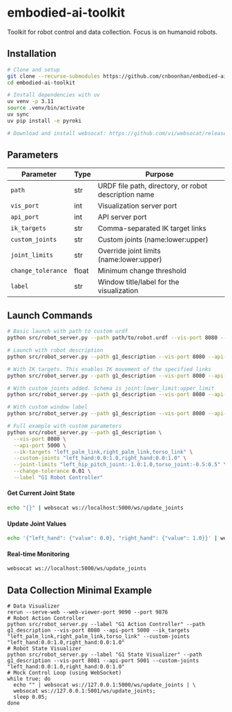 # embodied-ai-toolkit

Toolkit for robot control and data collection. Focus is on humanoid robots.

## Installation

```bash
# Clone and setup
git clone --recurse-submodules https://github.com/cnboonhan/embodied-ai-toolkit
cd embodied-ai-toolkit

# Install dependencies with uv
uv venv -p 3.11
source .venv/bin/activate
uv sync
uv pip install -e pyroki

# Download and install websocat: https://github.com/vi/websocat/releases
```

## Parameters

| Parameter | Type | Purpose |
|-----------|------|---------|
| `path` | str | URDF file path, directory, or robot description name |
| `vis_port` | int | Visualization server port |
| `api_port` | int | API server port |
| `ik_targets` | str | Comma-separated IK target links |
| `custom_joints` | str | Custom joints (name:lower:upper) |
| `joint_limits` | str | Override joint limits (name:lower:upper) |
| `change_tolerance` | float | Minimum change threshold |
| `label` | str | Window title/label for the visualization |

## Launch Commands

```bash
# Basic launch with path to custom urdf
python src/robot_server.py --path path/to/robot.urdf --vis-port 8080 --api-port 5000

# Launch with robot description
python src/robot_server.py --path g1_description --vis-port 8080 --api-port 5000

# With IK targets. This enables IK movement of the specified links
python src/robot_server.py --path g1_description --vis-port 8080 --api-port 5000 --ik-targets "left_palm_link,right_palm_link"

# With custom joints added. Schema is joint:lower_limit:upper_limit
python src/robot_server.py --path g1_description --vis-port 8080 --api-port 5000 --custom-joints "left_hand:0.0:1.0,right_hand:0.0:1.0"

# With custom window label
python src/robot_server.py --path g1_description --vis-port 8080 --api-port 5000 --label "My Robot"

# Full example with custom parameters
python src/robot_server.py --path g1_description \
  --vis-port 8080 \
  --api-port 5000 \
  --ik-targets "left_palm_link,right_palm_link,torso_link" \
  --custom-joints "left_hand:0.0:1.0,right_hand:0.0:1.0" \
  --joint-limits "left_hip_pitch_joint:-1.0:1.0,torso_joint:-0.5:0.5" \
  --change-tolerance 0.01 \
  --label "G1 Robot Controller"
```

#### Get Current Joint State
```bash
echo "{}" | websocat ws://localhost:5000/ws/update_joints
```

#### Update Joint Values
```bash
echo '{"left_hand": {"value": 0.0}, "right_hand": {"value": 1.0}}' | websocat ws://localhost:5000/ws/update_joints
```

#### Real-time Monitoring
```bash
websocat ws://localhost:5000/ws/update_joints
```

## Data Collection Minimal Example
```
# Data Visualizer
rerun --serve-web --web-viewer-port 9090 --port 9876 
# Robot Action Controller
python src/robot_server.py --label "G1 Action Controller" --path g1_description --vis-port 8080 --api-port 5000 --ik_targets "left_palm_link,right_palm_link,torso_link" --custom-joints "left_hand:0.0:1.0,right_hand:0.0:1.0"
# Robot State Visualizer
python src/robot_server.py --label "G1 State Visualizer" --path g1_description --vis-port 8081 --api-port 5001 --custom-joints "left_hand:0.0:1.0,right_hand:0.0:1.0"
# Mock Control Loop (using WebSocket)
while true; do 
  echo "" | websocat ws://127.0.0.1:5000/ws/update_joints | \
  websocat ws://127.0.0.1:5001/ws/update_joints; 
  sleep 0.05; 
done
```
